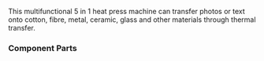 This multifunctional 5 in 1 heat press machine can transfer photos or text onto cotton, fibre, metal, ceramic, glass and other materials through thermal transfer.

### Component Parts